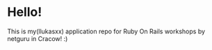 # Hello!

This is my(llukasxx) application repo for Ruby On Rails workshops by netguru in Cracow! :) 